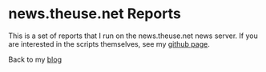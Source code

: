 news.theuse.net Reports
=======================

This is a set of reports that I run on the news.theuse.net news server.
If you are interested in the scripts themselves, see my [github
page](https://github.com/tgeek77/Usenet_Scripts).

Back to my [blog](https://theuse.net/)
